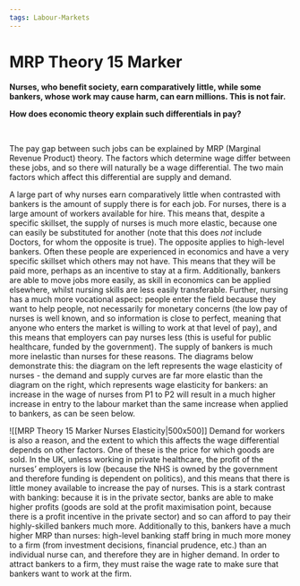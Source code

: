 ```yaml
---
tags: Labour-Markets
---
```


# MRP Theory 15 Marker

**Nurses, who benefit society, earn comparatively little, while some bankers, whose work may cause harm, can earn millions. This is not fair.**

**How does economic theory explain such differentials in pay?**

</br>

The pay gap between such jobs can be explained by MRP (Marginal Revenue Product) theory. The factors which determine wage differ between these jobs, and so there will naturally be a wage differential. The two main factors which affect this differential are supply and demand.

A large part of why nurses earn comparatively little when contrasted with bankers is the amount of supply there is for each job. For nurses, there is a large amount of workers available for hire. This means that, despite a specific skillset, the supply of nurses is much more elastic, because one can easily be substituted for another (note that this does *not* include Doctors, for whom the opposite is true). The opposite applies to high-level bankers. Often these people are experienced in economics and have a very specific skillset which others may not have. This means that they will be paid more, perhaps as an incentive to stay at a firm. Additionally, bankers are able to move jobs more easily, as skill in economics can be applied elsewhere, whilst nursing skills are less easily transferable. Further, nursing has a much more vocational aspect: people enter the field because they want to help people, not necessarily for monetary concerns (the low pay of nurses is well known, and so information is close to perfect, meaning that anyone who enters the market is willing to work at that level of pay), and this means that employers can pay nurses less (this is useful for public healthcare, funded by the government). The supply of bankers is much more inelastic than nurses for these reasons. The diagrams below demonstrate this: the diagram on the left represents the wage elasticity of nurses - the demand and supply curves are far more elastic than the diagram on the right, which represents wage elasticity for bankers: an increase in the wage of nurses from P1 to P2 will result in a much higher increase in entry to the labour market than the same increase when applied to bankers, as can be seen below.

![[MRP Theory 15 Marker Nurses Elasticity|500x500]]
Demand for workers is also a reason, and the extent to which this affects the wage differential depends on other factors. One of these is the price for which goods are sold. In the UK, unless working in private healthcare, the profit of the nurses’ employers is low (because the NHS is owned by the government and therefore funding is dependent on politics), and this means that there is little money available to increase the pay of nurses. This is a stark contrast with banking: because it is in the private sector, banks are able to make higher profits (goods are sold at the profit maximisation point, because there is a profit incentive in the private sector) and so can afford to pay their highly-skilled bankers much more. Additionally to this, bankers have a much higher MRP than nurses: high-level banking staff bring in much more money to a firm (from investment decisions, financial prudence, etc.) than an individual nurse can, and therefore they are in higher demand. In order to attract bankers to a firm, they must raise the wage rate to make sure that bankers want to work at the firm. 